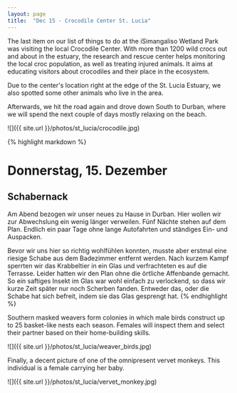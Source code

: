 ```yaml
---
layout: page
title:  "Dec 15 - Crocodile Center St. Lucia"
---
```


The last item on our list of things to do at the iSimangaliso Wetland Park was visiting the local Crocodile Center. With more than 1200 wild crocs out and about in the estuary, the research and rescue center helps monitoring the local croc population, as well as treating injured animals. It aims at educating visitors about crocodiles and their place in the ecosystem.

Due to the center's location right at the edge of the St. Lucia Estuary, we also spotted some other animals who live in the area.

Afterwards, we hit the road again and drove down South to Durban, where we will spend the next couple of days mostly relaxing on the beach.

![]({{ site.url }}/photos/st_lucia/crocodile.jpg)

{% highlight markdown %}
# Donnerstag, 15. Dezember
## Schabernack

Am Abend bezogen wir unser neues zu Hause in Durban. Hier wollen wir zur Abwechslung ein wenig länger verweilen. Fünf Nächte stehen auf dem Plan. Endlich ein paar Tage ohne lange Autofahrten und ständiges Ein- und Auspacken.

Bevor wir uns hier so richtig wohlfühlen konnten, musste aber erstmal eine riesige Schabe aus dem Badezimmer entfernt werden. Nach kurzem Kampf sperrten wir das Krabbeltier in ein Glas und verfrachteten es auf die Terrasse. Leider hatten wir den Plan ohne die örtliche Affenbande gemacht. So ein saftiges Insekt im Glas war wohl einfach zu verlockend, so dass wir kurze Zeit später nur noch Scherben fanden. Entweder das, oder die Schabe hat sich befreit, indem sie das Glas gesprengt hat.
{% endhighlight %}

Southern masked weavers form colonies in which male birds construct up to 25 basket-like nests each season. Females will inspect them and select their partner based on their home-building skills.

![]({{ site.url }}/photos/st_lucia/weaver_birds.jpg)

Finally, a decent picture of one of the omnipresent vervet monkeys. This individual is a female carrying her baby.

![]({{ site.url }}/photos/st_lucia/vervet_monkey.jpg)
